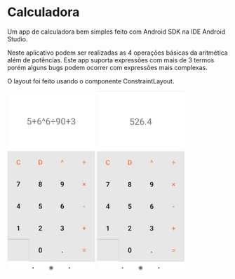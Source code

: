 # Calculadora

Um app de calculadora bem simples feito com Android SDK na IDE Android Studio.

Neste aplicativo podem ser realizadas as 4 operações básicas da aritmética além de potências. Este app suporta expressões com mais de 3 termos porém alguns bugs podem ocorrer com expressões mais complexas.

O layout foi feito usando o componente ConstraintLayout.

<p float="left">
  <img src="./pics/tela_1.jpg" width="200" />
  <img src="./pics/tela_2.jpg" width="200" />
</p>

